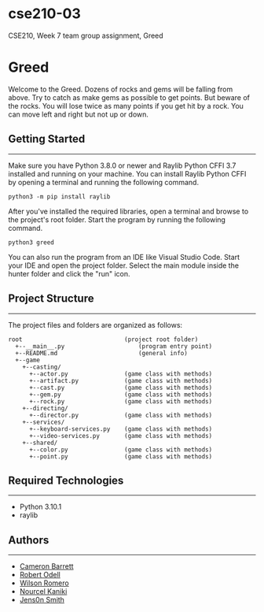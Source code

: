 # cse210-03
CSE210, Week 7 team group assignment, Greed


# Greed
Welcome to the Greed. Dozens of rocks and gems will be falling from above. Try to catch as make gems as possible to get points. But beware of the rocks. You will lose twice as many points if you get hit by a rock. You can move left and right but not up or down.


## Getting Started
---
Make sure you have Python 3.8.0 or newer and Raylib Python CFFI 3.7 installed and running on your machine. You can install Raylib Python CFFI by opening a terminal and running the following command.

```
python3 -m pip install raylib
```
After you've installed the required libraries, open a terminal and browse to the project's root folder. Start the program by running the following command.

```
python3 greed
```
You can also run the program from an IDE like Visual Studio Code. Start your IDE and open the 
project folder. Select the main module inside the hunter folder and click the "run" icon.


## Project Structure
---
The project files and folders are organized as follows:
```
root                   	         (project root folder)
  +--__main__.py		             (program entry point)
  +--README.md			             (general info)
  +--game
    +--casting/
      +--actor.py                (game class with methods)
      +--artifact.py             (game class with methods)
      +--cast.py                 (game class with methods)
      +--gem.py                  (game class with methods)
      +--rock.py                 (game class with methods)
    +--directing/
      +--director.py             (game class with methods)
    +--services/
      +--keyboard-services.py    (game class with methods)
      +--video-services.py       (game class with methods)
    +--shared/
      +--color.py                (game class with methods)
      +--point.py                (game class with methods)

```

## Required Technologies
---
* Python 3.10.1
* raylib

## Authors
---
* [Cameron Barrett](https://github.com/Cams1stGitHub) 
* [Robert Odell](https://github.com/rodell1983)
* [Wilson Romero](https://github.com/wilsonBYU)
* [Nourcel Kaniki](https://github.com/Nourcel)
* [Jens0n Smith](https://github.com/Jfunky11)



